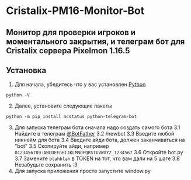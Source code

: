 # Cristalix-PM16-Monitor-Bot
Монитор для проверки игроков и моментального закрытия, и телеграм бот для Cristalix сервера Pixelmon 1.16.5
---
## Установка
1. Для начала, убедитесь что у вас установлен [Python](https://www.python.org/downloads/)
```
python -V
```
2. Далее, установите следующие пакеты
```
python -m pip install mcstatus python-telegram-bot
```
3. Для запуска телеграм бота сначала надо создать самого бота
	3.1 Найдите в телеграм [@BotFather](https://t.me/BotFather)
	3.2 /newbot
	3.3 Введите любой никнейм для бота
	3.4 Введите айди бота, должен заканчиваться на "bot"
	3.5 Скопируйте айди, например `0123456789:ABCDEFGHIJKLMNOPQRSTUVWXYZ_1234567`
	3.6 Откройте bot.py
	3.7 Замените `blahblah` в TOKEN на тот, что вам дали на 5 шаге
	3.8 Незабудьте сохранить :3
4. Для запуска приложения просто запустите window.py
